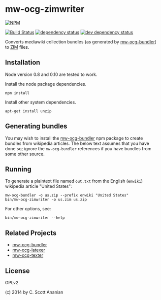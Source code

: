 # mw-ocg-zimwriter
[![NPM][NPM1]][NPM2]

[![Build Status][1]][2] [![dependency status][3]][4] [![dev dependency status][5]][6]

Converts mediawiki collection bundles (as generated by [mw-ocg-bundler]) to
[ZIM] files.

## Installation

Node version 0.8 and 0.10 are tested to work.

Install the node package dependencies.
```
npm install
```

Install other system dependencies.
```
apt-get install unzip
```

## Generating bundles

You may wish to install the [mw-ocg-bundler] npm package to create bundles
from wikipedia articles.  The below text assumes that you have done
so; ignore the `mw-ocg-bundler` references if you have bundles from
some other source.

## Running

To generate a plaintext file named `out.txt` from the English
(`enwiki`) wikipedia article "United States":
```
mw-ocg-bundler -o us.zip --prefix enwiki "United States"
bin/mw-ocg-zimwriter -o us.zim us.zip
```

For other options, see:
```
bin/mw-ocg-zimwriter --help
```

## Related Projects

* [mw-ocg-bundler][]
* [mw-ocg-latexer][]
* [mw-ocg-texter][]

## License

GPLv2

(c) 2014 by C. Scott Ananian

[mw-ocg-bundler]: https://github.com/wikimedia/mediawiki-extensions-Collection-OfflineContentGenerator-bundler
[mw-ocg-latexer]: https://github.com/wikimedia/mediawiki-extensions-Collection-OfflineContentGenerator-latex_renderer
[mw-ocg-texter]: https://github.com/wikimedia/mediawiki-extensions-Collection-OfflineContentGenerator-text_renderer

[ZIM]: http://en.wikipedia.org/wiki/ZIM_(file_format)

[NPM1]: https://nodei.co/npm/mw-ocg-zimwriter.svg
[NPM2]: https://nodei.co/npm/mw-ocg-zimwriter/

[1]: https://travis-ci.org/cscott/mw-ocg-zimwriter.svg
[2]: https://travis-ci.org/cscott/mw-ocg-zimwriter
[3]: https://david-dm.org/wikimedia/mediawiki-extensions-Collection-OfflineContentGenerator-zim_renderer.svg
[4]: https://david-dm.org/wikimedia/mediawiki-extensions-Collection-OfflineContentGenerator-zim_renderer
[5]: https://david-dm.org/wikimedia/mediawiki-extensions-Collection-OfflineContentGenerator-zim_renderer/dev-status.svg
[6]: https://david-dm.org/wikimedia/mediawiki-extensions-Collection-OfflineContentGenerator-zim_renderer#info=devDependencies
